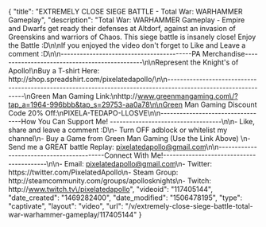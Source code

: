 {
    "title": "EXTREMELY CLOSE SIEGE BATTLE - Total War: WARHAMMER Gameplay",
    "description": "Total War: WARHAMMER Gameplay - Empire and Dwarfs get ready their defenses at Altdorf, against an invasion of Greenskins and warriors of Chaos.  This siege battle is insanely close!  Enjoy the Battle :D\n\nIf you enjoyed the video don't forget to Like and Leave a comment :D\n\n-----------------------------------------PA Merchandise----------------------------------------------\n\nRepresent the Knight's of Apollo!\nBuy a T-shirt Here: http:\/\/shop.spreadshirt.com\/pixelatedapollo\/\n\n---------------------------------------------------------------------------------------------------------------\nGreen Man Gaming Link:\nhttp:\/\/www.greenmangaming.com\/?tap_a=1964-996bbb&tap_s=29753-aa0a78\n\nGreen Man Gaming Discount Code 20% Off:\nPIXELA-TEDAPO-LLOSVE\n\n----------------------------------How You Can Support Me! -----------------------------------\n\n- Like, share and leave a comment :D\n- Turn OFF adblock or whitelist my channel\n- Buy a Game from Green Man Gaming (Use the Link Above) \n- Send me a GREAT battle Replay: pixelatedapollo@gmail.com\n\n------------------------------------------Connect With Me!-----------------------------------------\n\n- Email: pixelatedapollo@gmail.com\n- Twitter: https:\/\/twitter.com\/PixelatedApollo\n- Steam Group:  http:\/\/steamcommunity.com\/groups\/apollosknights\n- Twitch: http:\/\/www.twitch.tv\/pixelatedapollo",
    "videoid": "117405144",
    "date_created": "1469282400",
    "date_modified": "1506478195",
    "type": "captivate",
    "layout": "video",
    "url": "\/v\/extremely-close-siege-battle-total-war-warhammer-gameplay\/117405144"
}